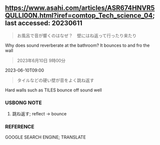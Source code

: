 ## https://www.asahi.com/articles/ASR674HNVR5QULLI00N.html?iref=comtop_Tech_science_04; last accessed: 20230611

> お風呂で音が響くのはなぜ？　壁にはね返って行ったり来たり

Why does sound reverberate at the bathroom? It bounces to and fro the wall

> 2023年6月10日 9時00分

2023-06-10T09:00

> タイルなどの硬い壁が音をよく跳ね返す

Hard walls such as TILES bounce off sound well

### USBONG NOTE

1. 跳ね返す; reflect -> bounce

### REFERENCE

GOOGLE SEARCH ENGINE; TRANSLATE	

